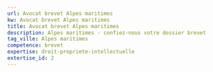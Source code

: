 ```yaml
---
url: Avocat brevet Alpes maritimes
kw: Avocat brevet Alpes maritimes
title: Avocat brevet Alpes maritimes
description: Alpes maritimes - confiez-nous votre dossier brevet
tag_ville: Alpes maritimes
competence: brevet
expertise: droit-propriete-intellectuelle
extertise_id: 2
---
```

